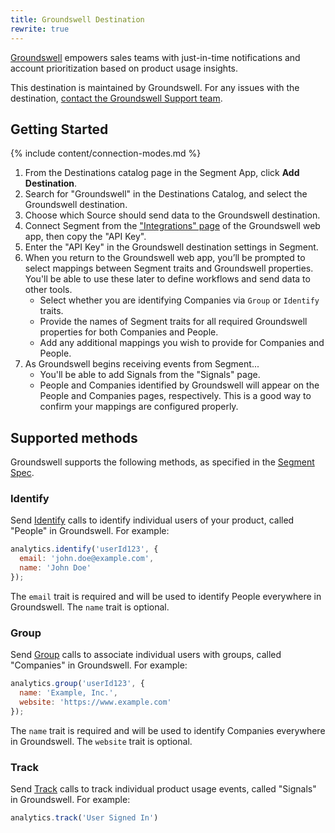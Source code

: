 ```yaml
---
title: Groundswell Destination
rewrite: true
---
```


[Groundswell](https://www.trygroundswell.com/?utm_source=segmentio&utm_medium=docs&utm_campaign=partners) empowers sales teams with just-in-time notifications and account prioritization based on product usage insights.

This destination is maintained by Groundswell. For any issues with the destination, [contact the Groundswell Support team](mailto:support@trygroundswell.com).


## Getting Started

{% include content/connection-modes.md %}

1. From the Destinations catalog page in the Segment App, click **Add Destination**.
2. Search for "Groundswell" in the Destinations Catalog, and select the Groundswell destination.
3. Choose which Source should send data to the Groundswell destination.
4. Connect Segment from the ["Integrations" page](https://app.trygroundswell.com/integrations) of the Groundswell web app, then copy the "API Key".
5. Enter the "API Key" in the Groundswell destination settings in Segment.
6. When you return to the Groundswell web app, you’ll be prompted to select mappings between Segment traits and Groundswell properties. You'll be able to use these later to define workflows and send data to other tools.
    - Select whether you are identifying Companies via `Group` or `Identify` traits.
    - Provide the names of Segment traits for all required Groundswell properties for both Companies and People.
    - Add any additional mappings you wish to provide for Companies and People.
7. As Groundswell begins receiving events from Segment...
    - You'll be able to add Signals from the "Signals" page.
    - People and Companies identified by Groundswell will appear on the People and Companies pages, respectively. This is a good way to confirm your mappings are configured properly.


## Supported methods

Groundswell supports the following methods, as specified in the [Segment Spec](/docs/connections/spec).


### Identify

Send [Identify](/docs/connections/spec/identify) calls to identify individual users of your product, called "People" in Groundswell. For example:

```js
analytics.identify('userId123', {
  email: 'john.doe@example.com',
  name: 'John Doe'
});
```

The `email` trait is required and will be used to identify People everywhere in Groundswell. The `name` trait is optional.


### Group

Send [Group](/docs/connections/spec/group) calls to associate individual users with groups, called "Companies" in Groundswell. For example:

```js
analytics.group('userId123', {
  name: 'Example, Inc.',
  website: 'https://www.example.com'
});
```

The `name` trait is required and will be used to identify Companies everywhere in Groundswell. The `website` trait is optional.


### Track

Send [Track](/docs/connections/spec/track) calls to track individual product usage events, called "Signals" in Groundswell. For example:

```js
analytics.track('User Signed In')
```
